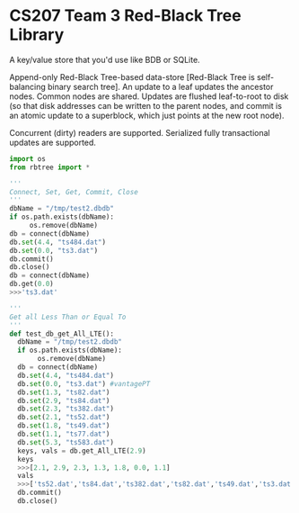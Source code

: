 # CS207 Team 3 Red-Black Tree Library

A key/value store that you'd use like BDB or SQLite.

Append-only Red-Black Tree-based data-store [Red-Black Tree is self-balancing binary search tree]. An update to a leaf updates the ancestor nodes. Common nodes are shared. Updates are flushed leaf-to-root to disk (so that disk addresses can be written to the parent nodes, and commit is an atomic update to a superblock, which just points at the new root node).

Concurrent (dirty) readers are supported. Serialized fully transactional updates are supported.



 ```python
 import os
 from rbtree import *

 '''
 Connect, Set, Get, Commit, Close
 '''
 dbName = "/tmp/test2.dbdb"
 if os.path.exists(dbName):
      os.remove(dbName)
 db = connect(dbName)
 db.set(4.4, "ts484.dat")
 db.set(0.0, "ts3.dat")
 db.commit()
 db.close()
 db = connect(dbName)
 db.get(0.0)
 >>>'ts3.dat'

 '''
 Get all Less Than or Equal To
 '''
 def test_db_get_All_LTE():
   dbName = "/tmp/test2.dbdb"
   if os.path.exists(dbName):
        os.remove(dbName)
   db = connect(dbName)
   db.set(4.4, "ts484.dat")
   db.set(0.0, "ts3.dat") #vantagePT
   db.set(1.3, "ts82.dat")
   db.set(2.9, "ts84.dat")
   db.set(2.3, "ts382.dat")
   db.set(2.1, "ts52.dat")
   db.set(1.8, "ts49.dat")
   db.set(1.1, "ts77.dat")
   db.set(5.3, "ts583.dat")
   keys, vals = db.get_All_LTE(2.9)
   keys
   >>>[2.1, 2.9, 2.3, 1.3, 1.8, 0.0, 1.1]
   vals
   >>>['ts52.dat','ts84.dat','ts382.dat','ts82.dat','ts49.dat','ts3.dat','ts77.dat']
   db.commit()
   db.close()

```
